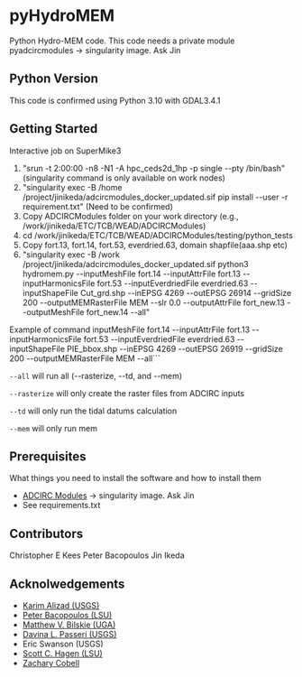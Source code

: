 # pyHydroMEM
Python Hydro-MEM code. This code needs a private module pyadcircmodules -> singularity image. Ask Jin

## Python Version
This code is confirmed using Python 3.10 with GDAL3.4.1

## Getting Started
Interactive job on SuperMike3

1. "srun -t 2:00:00 -n8 -N1 -A hpc_ceds2d_1hp -p single --pty /bin/bash" (singularity command is only available on work nodes)
2. "singularity exec -B /home /project/jinikeda/adcircmodules_docker_updated.sif pip install --user -r requirement.txt" (Need to be confirmed)
3. Copy ADCIRCModules folder on your work directory (e.g., /work/jinikeda/ETC/TCB/WEAD/ADCIRCModules)
4. cd /work/jinikeda/ETC/TCB/WEAD/ADCIRCModules/testing/python_tests
5. Copy fort.13, fort.14, fort.53, everdried.63, domain shapfile(aaa.shp etc)
6. "singularity exec -B /work /project/jinikeda/adcircmodules_docker_updated.sif python3 hydromem.py --inputMeshFile fort.14 --inputAttrFile fort.13 --inputHarmonicsFile fort.53 --inputEverdriedFile everdried.63 --inputShapeFile Cut_grd.shp --inEPSG 4269 --outEPSG 26914 --gridSize 200 --outputMEMRasterFile MEM --slr 0.0 --outputAttrFile fort_new.13 --outputMeshFile fort_new.14 --all"

Example of command
inputMeshFile fort.14 --inputAttrFile fort.13 --inputHarmonicsFile fort.53 --inputEverdriedFile everdried.63 --inputShapeFile PIE_bbox.shp --inEPSG 4269 --outEPSG 26919 --gridSize 200 --outputMEMRasterFile MEM --all```

```--all``` will run all (--rasterize, --td, and --mem)

```--rasterize``` will only create the raster files from ADCIRC inputs

```--td``` will only run the tidal datums calculation

```--mem``` will only run mem

## Prerequisites

What things you need to install the software and how to install them

* [ADCIRC Modules](https://github.com/zcobell/ADCIRCModules) -> singularity image. Ask Jin
* See requirements.txt

## Contributors
Christopher E Kees
Peter Bacopoulos
Jin Ikeda

## Acknolwedgements
* [Karim Alizad (USGS)](https://www.usgs.gov/centers/spcmsc)
* [Peter Bacopoulos (LSU)](https://www.lsu.edu/ccr/)
* [Matthew V. Bilskie (UGA)](https://coast.engr.uga.edu/)
* [Davina L. Passeri (USGS)](https://www.usgs.gov/staff-profiles/davina-l-passeri?qt-staff_profile_science_products=0#qt-staff_profile_science_products)
* Eric Swanson (USGS)
* [Scott C. Hagen (LSU)](https://www.lsu.edu/ccr/)
* [Zachary Cobell](https://thewaterinstitute.org/our-team/zachary-cobell)
